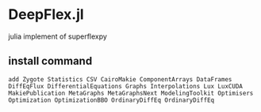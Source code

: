 # DeepFlex.jl
julia implement of superflexpy

## install command
```
add Zygote Statistics CSV CairoMakie ComponentArrays DataFrames DiffEqFlux DifferentialEquations Graphs Interpolations Lux LuxCUDA MakiePublication MetaGraphs MetaGraphsNext ModelingToolkit Optimisers Optimization OptimizationBBO OrdinaryDiffEq OrdinaryDiffEq
```
